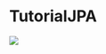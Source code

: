 # TutorialJPA

<img src= "https://www.hebergementwebs.com/image/9a/9a87a801de3b4c86ce523c04455dadb9.webp/slf4j---guia-rapidaslf4j-guia-rapida-0.webp" />

